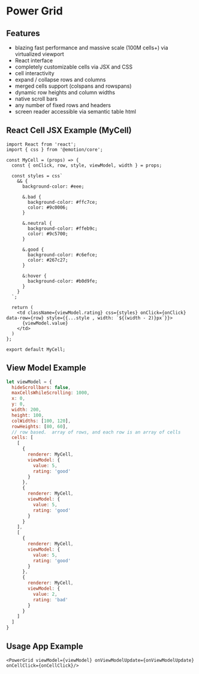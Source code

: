 # Power Grid

## Features
* blazing fast performance and massive scale (100M cells+) via virtualized viewport
* React interface
* completely customizable cells via JSX and CSS
* cell interactivity
* expand / collapse rows and columns
* merged cells support (colspans and rowspans)
* dynamic row heights and column widths
* native scroll bars
* any number of fixed rows and headers
* screen reader accessible via semantic table html

## React Cell JSX Example (MyCell)


```JSX
import React from 'react';
import { css } from '@emotion/core';

const MyCell = (props) => {
  const { onClick, row, style, viewModel, width } = props;

  const styles = css`
    && {
      background-color: #eee;

      &.bad {
        background-color: #ffc7ce;
        color: #9c0006;
      }

      &.neutral {
        background-color: #ffeb9c;
        color: #9c5700;
      }

      &.good {
        background-color: #c6efce;
        color: #267c27;
      }

      &:hover {
        background-color: #b0d9fe;
      }
    }
  `;

  return (
    <td className={viewModel.rating} css={styles} onClick={onClick} data-row={row} style={{...style , width: `${(width - 2)}px`}}>
      {viewModel.value}
    </td>
  )
};

export default MyCell;
```

## View Model Example 

```javascript
let viewModel = {
  hideScrollbars: false,
  maxCellsWhileScrolling: 1000,
  x: 0,
  y: 0,
  width: 200,
  height: 100,
  colWidths: [100, 120],
  rowHeights: [80, 60],
  // row based.  array of rows, and each row is an array of cells
  cells: [
    [
      {
        renderer: MyCell,
        viewModel: {
          value: 5,
          rating: 'good'
        }
      },
      {
        renderer: MyCell,
        viewModel: {
          value: 5,
          rating: 'good'
        }
      }
    ],
    [
      {
        renderer: MyCell,
        viewModel: {
          value: 5,
          rating: 'good'
        }
      },
      {
        renderer: MyCell,
        viewModel: {
          value: 2,
          rating: 'bad'
        }
      }
    ]
  ]
}
```

## Usage App Example

```JSX
<PowerGrid viewModel={viewModel} onViewModelUpdate={onViewModelUpdate} onCellClick={onCellClick}/>
```
